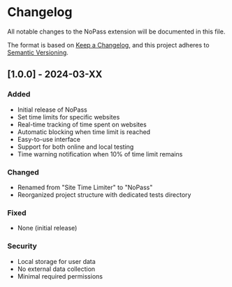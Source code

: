# Changelog

All notable changes to the NoPass extension will be documented in this file.

The format is based on [Keep a Changelog](https://keepachangelog.com/en/1.0.0/),
and this project adheres to [Semantic Versioning](https://semver.org/spec/v2.0.0.html).

## [1.0.0] - 2024-03-XX

### Added
- Initial release of NoPass
- Set time limits for specific websites
- Real-time tracking of time spent on websites
- Automatic blocking when time limit is reached
- Easy-to-use interface
- Support for both online and local testing
- Time warning notification when 10% of time limit remains

### Changed
- Renamed from "Site Time Limiter" to "NoPass"
- Reorganized project structure with dedicated tests directory

### Fixed
- None (initial release)

### Security
- Local storage for user data
- No external data collection
- Minimal required permissions 